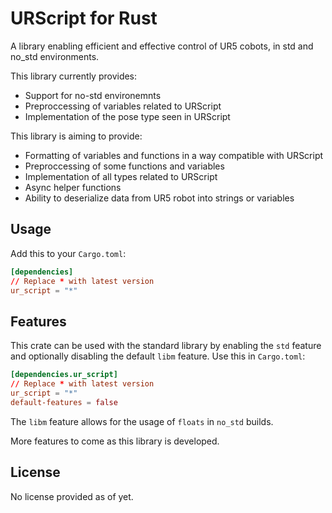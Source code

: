 # URScript for Rust

A library enabling efficient and effective control of UR5 cobots, in std and no_std environments.

This library currently provides:
* Support for no-std environemnts
* Preproccessing of variables related to URScript
* Implementation of the pose type seen in URScript

This library is aiming to provide:
* Formatting of variables and functions in a way compatible with URScript
* Preproccessing of some functions and variables
* Implementation of all types related to URScript
* Async helper functions
* Ability to deserialize data from UR5 robot into strings or variables

## Usage

Add this to your `Cargo.toml`:

```toml
[dependencies]
// Replace * with latest version
ur_script = "*"
```

## Features

This crate can be used with the standard library by enabling the `std` feature and optionally disabling the default `libm` feature. Use this in `Cargo.toml`:

```toml
[dependencies.ur_script]
// Replace * with latest version
ur_script = "*"
default-features = false
```

The `libm` feature allows for the usage of `floats` in `no_std` builds.

More features to come as this library is developed.

## License

No license provided as of yet.